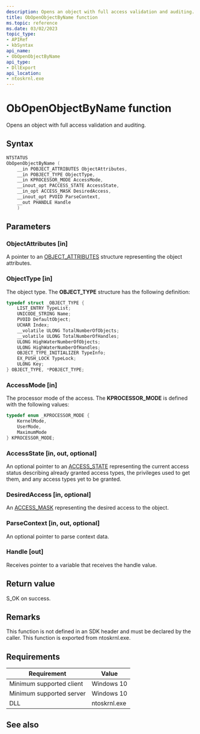 ```yaml
---
description: Opens an object with full access validation and auditing.
title: ObOpenObjectByName function
ms.topic: reference
ms.date: 03/02/2023
topic_type: 
- APIRef
- kbSyntax
api_name: 
- ObOpenObjectByName
api_type: 
- DllExport
api_location: 
- ntoskrnl.exe
---
```


# ObOpenObjectByName function

Opens an object with full access validation and auditing.

## Syntax


```C++
NTSTATUS
ObOpenObjectByName (
    __in POBJECT_ATTRIBUTES ObjectAttributes,
    __in POBJECT_TYPE ObjectType,
    __in KPROCESSOR_MODE AccessMode,
    __inout_opt PACCESS_STATE AccessState,
    __in_opt ACCESS_MASK DesiredAccess,
    __inout_opt PVOID ParseContext,
    __out PHANDLE Handle
    )
```



## Parameters

### ObjectAttributes [in]

A pointer to an [OBJECT_ATTRIBUTES](/windows/win32/api/ntdef/ns-ntdef-_object_attributes) structure representing the object attributes.

### ObjectType [in]

The object type. The **OBJECT_TYPE** structure has the following definition:

```cpp
typedef struct _OBJECT_TYPE {
    LIST_ENTRY TypeList;
    UNICODE_STRING Name;            
    PVOID DefaultObject;
    UCHAR Index;
    __volatile ULONG TotalNumberOfObjects;
    __volatile ULONG TotalNumberOfHandles;
    ULONG HighWaterNumberOfObjects;
    ULONG HighWaterNumberOfHandles;
    OBJECT_TYPE_INITIALIZER TypeInfo;
    EX_PUSH_LOCK TypeLock;
    ULONG Key;
} OBJECT_TYPE, *POBJECT_TYPE;
```

### AccessMode [in]

The processor mode of the access. The **KPROCESSOR_MODE** is defined with the following values:

```cpp
typedef enum _KPROCESSOR_MODE {
    KernelMode,
    UserMode,
    MaximumMode
} KPROCESSOR_MODE;
```

### AccessState [in, out, optional]

An optional pointer to an [ACCESS_STATE](/windows-hardware/drivers/ddi/wdm/ns-wdm-_access_state) representing the current access status describing already granted access types, the privileges used to get them, and any access types yet to be granted.

### DesiredAccess [in, optional]

An [ACCESS_MASK](/windows/win32/secauthz/access-mask) representing the desired access to the object.

### ParseContext [in, out, optional]

An optional pointer to parse context data.

### Handle [out]

Receives pointer to a variable that receives the handle value.

## Return value

S_OK on success.

## Remarks

This function is not defined in an SDK header and must be declared by the caller. This function is exported from ntoskrnl.exe.

## Requirements



| Requirement | Value |
|-------------------------------------|----------------------------------------------------------------------------------------------------------------------------------------------------------|
| Minimum supported client | Windows 10 |
| Minimum supported server | Windows 10 |
| DLL | ntoskrnl.exe |



## See also



 

 
